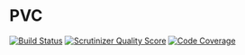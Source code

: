 PVC
===
[![Build Status](https://drone.io/github.com/egorovpavel/pvc/status.png)](https://drone.io/github.com/egorovpavel/pvc/latest)
[![Scrutinizer Quality Score](https://scrutinizer-ci.com/g/egorovpavel/pvc/badges/quality-score.png?s=00ec5852a4c002ecbf2f49fa196a4a6ebe4d4711)](https://scrutinizer-ci.com/g/egorovpavel/pvc/)
[![Code Coverage](https://scrutinizer-ci.com/g/egorovpavel/pvc/badges/coverage.png?s=7005c2ca0c16aaadf6cce299a0ff23627efaa718)](https://scrutinizer-ci.com/g/egorovpavel/pvc/)
